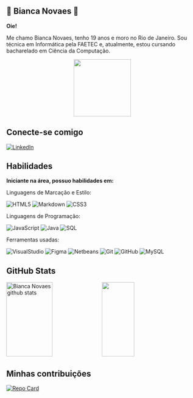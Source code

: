 ## 🌺 Bianca Novaes 🌺
**Oie!**

Me chamo Bianca Novaes, tenho 19 anos e moro no Rio de Janeiro. Sou técnica em Informática pela FAETEC e, atualmente, estou cursando bacharelado em Ciência da Computação.

<div align="center">
<img width="150px" height="150px" src="https://cdn.discordapp.com/attachments/986717227363491932/986726013553737869/ezgif.com-gif-maker.gif">
</div>

## Conecte-se comigo
[![LinkedIn](https://img.shields.io/badge/LinkedIn-000?style=for-the-badge&logo=linkedin&logoColor=0E76A8)](https://www.linkedin.com/in/bianca-novaes-dev/)


## Habilidades
**Iniciante na área, possuo habilidades em:** <br>

Linguagens de Marcação e Estilo: <br>

![HTML5](https://img.shields.io/badge/HTML5-000?style=for-the-badge&logo=html5)
![Markdown](https://img.shields.io/badge/Markdown-000?style=for-the-badge&logo=markdown)
![CSS3](https://img.shields.io/badge/CSS3-000?style=for-the-badge&logo=css3&logoColor=264CE4)

Linguagens de Programação: <br>

![JavaScript](https://img.shields.io/badge/JavaScript-000?style=for-the-badge&logo=javascript)
![Java](https://img.shields.io/badge/Java-000?style=for-the-badge&logo=java)
![SQL](https://img.shields.io/badge/SQL-000?style=for-the-badge&logo=sql)

Ferramentas usadas: <br>

![VisualStudio](https://img.shields.io/badge/VisualStudio-000?style=for-the-badge&logo=visualstudio&logoColor=2CB3F5)
![Figma](https://img.shields.io/badge/Figma-000?style=for-the-badge&logo=figma)
![Netbeans](https://img.shields.io/badge/Netbeans-000?style=for-the-badge&logo=netbeans)
![Git](https://img.shields.io/badge/Git-000?style=for-the-badge&logo=git)
![GitHub](https://img.shields.io/badge/GitHub-000?style=for-the-badge&logo=github)
![MySQL](https://img.shields.io/badge/MySQL-000?style=for-the-badge&logo=mysql)


## GitHub Stats
 <div>
  <img width="49%" height="195px" src="https://github-readme-stats.vercel.app/api?username=BiancaNovaess&show_icons=true&count_private=true&hide_border=true&title_color=8A00E0&icon_color=8A00E0&text_color=c9d1d9&bg_color=0d1117" alt="Bianca Novaes github stats"/> 
  
  <img width="41%" height="195px" src="https://github-readme-stats.vercel.app/api/top-langs/?username=BiancaNovaess&layout=compact&hide_border=true&title_color=fff&text_color=fff&bg_color=6B00AD" />
  </div>
  
## Minhas contribuições <br>

[![Repo Card](https://github-readme-stats.vercel.app/api/pin/?username=BiancaNovaess&repo=dio-lab-open-source&bg_color=000&border_color=8A00E0&show_icons=true&icon_color=8A00E0&title_color=8A00E0text_color=000)](https://github.com/BiancaNovaess/dio-lab-open-source.git)
